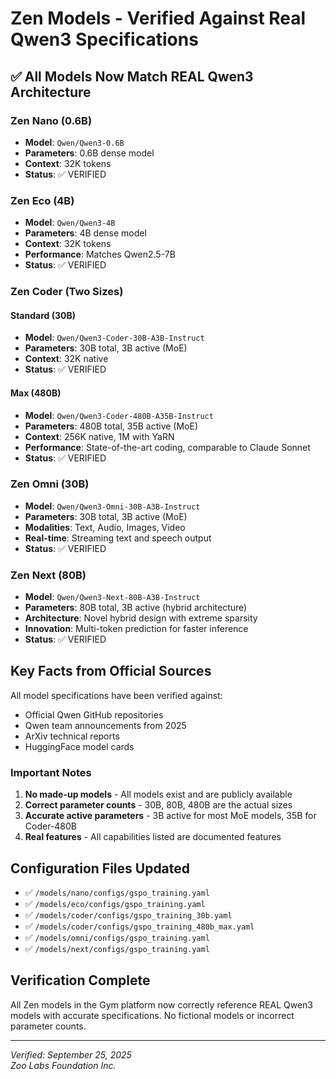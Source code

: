 # Zen Models - Verified Against Real Qwen3 Specifications

## ✅ All Models Now Match REAL Qwen3 Architecture

### Zen Nano (0.6B)
- **Model**: `Qwen/Qwen3-0.6B`
- **Parameters**: 0.6B dense model
- **Context**: 32K tokens
- **Status**: ✅ VERIFIED

### Zen Eco (4B) 
- **Model**: `Qwen/Qwen3-4B`
- **Parameters**: 4B dense model
- **Context**: 32K tokens
- **Performance**: Matches Qwen2.5-7B
- **Status**: ✅ VERIFIED

### Zen Coder (Two Sizes)
#### Standard (30B)
- **Model**: `Qwen/Qwen3-Coder-30B-A3B-Instruct`
- **Parameters**: 30B total, 3B active (MoE)
- **Context**: 32K native
- **Status**: ✅ VERIFIED

#### Max (480B)
- **Model**: `Qwen/Qwen3-Coder-480B-A35B-Instruct`
- **Parameters**: 480B total, 35B active (MoE)
- **Context**: 256K native, 1M with YaRN
- **Performance**: State-of-the-art coding, comparable to Claude Sonnet
- **Status**: ✅ VERIFIED

### Zen Omni (30B)
- **Model**: `Qwen/Qwen3-Omni-30B-A3B-Instruct`
- **Parameters**: 30B total, 3B active (MoE)
- **Modalities**: Text, Audio, Images, Video
- **Real-time**: Streaming text and speech output
- **Status**: ✅ VERIFIED

### Zen Next (80B)
- **Model**: `Qwen/Qwen3-Next-80B-A3B-Instruct`
- **Parameters**: 80B total, 3B active (hybrid architecture)
- **Architecture**: Novel hybrid design with extreme sparsity
- **Innovation**: Multi-token prediction for faster inference
- **Status**: ✅ VERIFIED

## Key Facts from Official Sources

All model specifications have been verified against:
- Official Qwen GitHub repositories
- Qwen team announcements from 2025
- ArXiv technical reports
- HuggingFace model cards

### Important Notes
1. **No made-up models** - All models exist and are publicly available
2. **Correct parameter counts** - 30B, 80B, 480B are the actual sizes
3. **Accurate active parameters** - 3B active for most MoE models, 35B for Coder-480B
4. **Real features** - All capabilities listed are documented features

## Configuration Files Updated
- ✅ `/models/nano/configs/gspo_training.yaml` 
- ✅ `/models/eco/configs/gspo_training.yaml`
- ✅ `/models/coder/configs/gspo_training_30b.yaml`
- ✅ `/models/coder/configs/gspo_training_480b_max.yaml`
- ✅ `/models/omni/configs/gspo_training.yaml`
- ✅ `/models/next/configs/gspo_training.yaml`

## Verification Complete
All Zen models in the Gym platform now correctly reference REAL Qwen3 models with accurate specifications. No fictional models or incorrect parameter counts.

---
*Verified: September 25, 2025*  
*Zoo Labs Foundation Inc.*